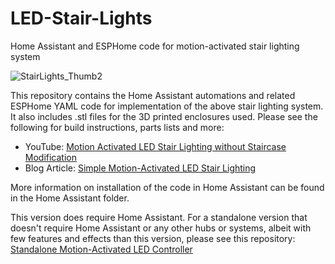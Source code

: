 # LED-Stair-Lights
Home Assistant and ESPHome code for motion-activated stair lighting system

![StairLights_Thumb2](https://user-images.githubusercontent.com/55962781/175975288-5ebef9e0-de67-41ae-b89a-86c036ef3958.jpg)

This repository contains the Home Assistant automations and related ESPHome YAML code for implementation of the above stair lighting system.  It also includes .stl files for the 3D printed enclosures used.  Please see the following for build instructions, parts lists and more:

- YouTube: [Motion Activated LED Stair Lighting without Staircase Modification](https://youtu.be/Y29Y0iTLggg)
- Blog Article: [Simple Motion-Activated LED Stair Lighting](https://resinchemtech.blogspot.com/2021/07/simple-motion-activated-led-stair.html)

More information on installation of the code in Home Assistant can be found in the Home Assistant folder.

This version does require Home Assistant.  For a standalone version that doesn't require Home Assistant or any other hubs or systems, albeit with few features and effects than this version, please see this repository: [Standalone Motion-Activated LED Controller](https://github.com/Resinchem/standalone-led-controller)

